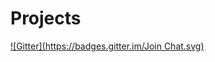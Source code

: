 Projects
========
[![Gitter](https://badges.gitter.im/Join Chat.svg)](https://gitter.im/rishabhbhardwaj/Projects?utm_source=badge&utm_medium=badge&utm_campaign=pr-badge&utm_content=badge)
